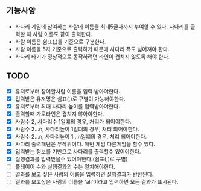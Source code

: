 ## 기능사양
* 사다리 게임에 참여하는 사람에 이름을 최대5글자까지 부여할 수 있다. 사다리를 출력할 때 사람 이름도 같이 출력한다.
* 사람 이름은 쉼표(,)를 기준으로 구분한다.
* 사람 이름을 5자 기준으로 출력하기 때문에 사다리 폭도 넓어져야 한다.
* 사다리 타기가 정상적으로 동작하려면 라인이 겹치지 않도록 해야 한다.

## TODO
- [x] 유저로부터 참여할사람 이름을 입력 받아야한다.
- [x] 입력받은 유저명은 쉼표(,)로 구별이 가능해야한다.
- [x] 유저로부터 최대 사다리 높이를 입력받아야한다.
- [x] 출력할때 가로라인은 겹치지 않아야한다.
- [x] 사람수 2, 사다리수 1일떄의 경우, 처리가 되어야한다.
- [x] 사람수 2...n, 사다리높이 1일떄의 경우, 처리 되어야한다.
- [x] 사람수 2...n, 사다리높이 1...n일떄의 경우, 처리 되어야한다.
- [x] 사다리 출력패턴은 무작위이다. 매번 게임 다른게임을 할수 있다.
- [x] 입력받는 정보를 기반으로 사다리를 출력할수 있어야한다.
- [x] 실행결과를 입력받을수 있어야한다.(쉼표(,)로 구별)
- [ ] 플레이어 수와 실행결과의 수는 일치해야한다.
- [ ] 결과를 보고 싶은 사람의 이름을 입력하면 실행결과가 반환된다.
- [ ] 결과를 보고싶은 사람의 이름을 'all'이라고 입력하면 모든 결과가 표시된다.